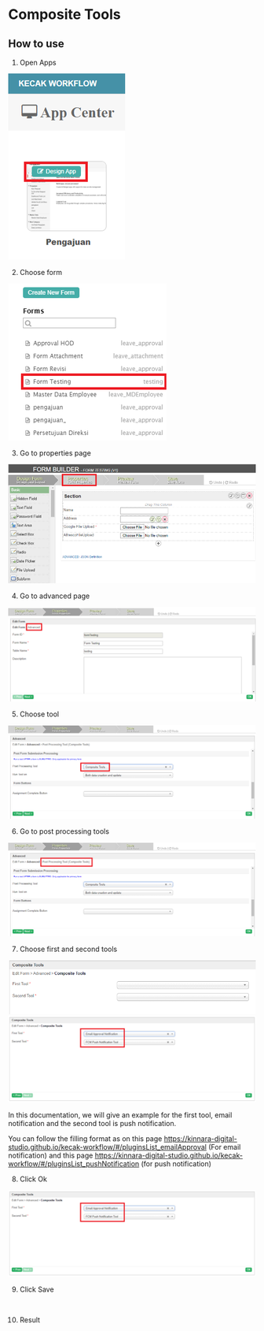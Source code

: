 # Composite Tools

## How to use

1. Open Apps

<img src="https://raw.githubusercontent.com/kinnara-digital-studio/kecak-workflow/master/docs/assets/compositeTool_openApps.png" alt="" />


2. Choose form

<img src="https://raw.githubusercontent.com/kinnara-digital-studio/kecak-workflow/master/docs/assets/compositeTool_chooseForm.png" alt="" />


3. Go to properties page

<img src="https://raw.githubusercontent.com/kinnara-digital-studio/kecak-workflow/master/docs/assets/compositeTool_properties.png" alt="" />


4. Go to advanced page

<img src="https://raw.githubusercontent.com/kinnara-digital-studio/kecak-workflow/master/docs/assets/compositeTool_propertiesAdvanced.png" alt="" />


5. Choose tool

<img src="https://raw.githubusercontent.com/kinnara-digital-studio/kecak-workflow/master/docs/assets/compositeTool_toolsChoosed.png" alt="" />


6. Go to post processing tools

<img src="https://raw.githubusercontent.com/kinnara-digital-studio/kecak-workflow/master/docs/assets/compositeTool_processingTools.png" alt="" />


7. Choose first and second tools

<img src="https://raw.githubusercontent.com/kinnara-digital-studio/kecak-workflow/master/docs/assets/compositeTool_compositeTools.png" alt="" />

<img src="https://raw.githubusercontent.com/kinnara-digital-studio/kecak-workflow/master/docs/assets/compositeTool_compositeToolsFill.png" alt="" />


In this documentation, we will give an example for the first tool, email notification and the second tool is push notification.

You can follow the filling format as on this page https://kinnara-digital-studio.github.io/kecak-workflow/#/pluginsList_emailApproval (For email notification)
and this page https://kinnara-digital-studio.github.io/kecak-workflow/#/pluginsList_pushNotification (for push notification)


8. Click Ok

<img src="https://raw.githubusercontent.com/kinnara-digital-studio/kecak-workflow/master/docs/assets/compositeTool_compositeToolsFill.png" alt="" />


9. Click Save

<img src="https://raw.githubusercontent.com/kinnara-digital-studio/kecak-workflow/master/docs/assets/.png" alt="" />


10. Result

<img src="https://raw.githubusercontent.com/kinnara-digital-studio/kecak-workflow/master/docs/assets/.png" alt="" />
